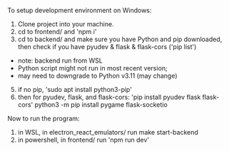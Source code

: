 To setup development environment on Windows:
1. Clone project into your machine.
2. cd to frontend/ and 'npm i'
3. cd to backend/ and make sure you have Python and pip downloaded,
then check if you have pyudev & flask & flask-cors ('pip list')
  - note: backend run from WSL
  - Python script might not run in most recent version;
  - may need to downgrade to Python v3.11 (may change)
5. if no pip, 'sudo apt install python3-pip'
6. then for pyudev, flask, and flask-cors: 'pip install pyudev flask flask-cors'
python3 -m pip install pygame flask-socketio


Now to run the program:
1. in WSL, in electron_react_emulators/ run make start-backend
2. in powershell, in frontend/ run 'npm run dev'